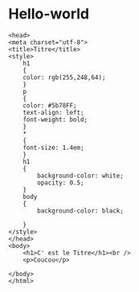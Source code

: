 # Hello-world <!-- Open classroom Test Code -->
<!Doctype html>
	<head>
	<meta charset="utf-8">
	<title>Titre</title>
	<style>
		h1
		{
		color: rgb(255,248,64);
		}
		p
		{
		color: #5b78FF;
		text-align: left;
		font-weight: bold;
		}
		*
		{
		font-size: 1.4em;
		}
		h1
		{
			background-color: white;
			opacity: 0.5;
		}
		body
		{
			background-color: black;

		}
	</style>
	</head>
	<body>
		<h1>C' est le Titre</h1><br />
		<p>Coucou</p>

	</body>
	</html>
